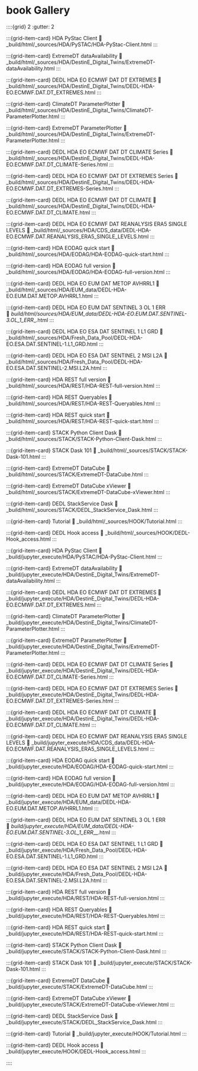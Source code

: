 
# book Gallery

::::{grid} 2
:gutter: 2

:::{grid-item-card} HDA PyStac Client
:link: _build/html/_sources/HDA/PySTAC/HDA-PyStac-Client.html
:::



:::{grid-item-card} ExtremeDT dataAvailability
:link: _build/html/_sources/HDA/DestinE_Digital_Twins/ExtremeDT-dataAvailability.html
:::



:::{grid-item-card} DEDL HDA EO ECMWF DAT DT EXTREMES
:link: _build/html/_sources/HDA/DestinE_Digital_Twins/DEDL-HDA-EO.ECMWF.DAT.DT_EXTREMES.html
:::



:::{grid-item-card} ClimateDT ParameterPlotter
:link: _build/html/_sources/HDA/DestinE_Digital_Twins/ClimateDT-ParameterPlotter.html
:::



:::{grid-item-card} ExtremeDT ParameterPlotter
:link: _build/html/_sources/HDA/DestinE_Digital_Twins/ExtremeDT-ParameterPlotter.html
:::



:::{grid-item-card} DEDL HDA EO ECMWF DAT DT CLIMATE Series
:link: _build/html/_sources/HDA/DestinE_Digital_Twins/DEDL-HDA-EO.ECMWF.DAT.DT_CLIMATE-Series.html
:::



:::{grid-item-card} DEDL HDA EO ECMWF DAT DT EXTREMES Series
:link: _build/html/_sources/HDA/DestinE_Digital_Twins/DEDL-HDA-EO.ECMWF.DAT.DT_EXTREMES-Series.html
:::



:::{grid-item-card} DEDL HDA EO ECMWF DAT DT CLIMATE
:link: _build/html/_sources/HDA/DestinE_Digital_Twins/DEDL-HDA-EO.ECMWF.DAT.DT_CLIMATE.html
:::



:::{grid-item-card} DEDL HDA EO ECMWF DAT REANALYSIS ERA5 SINGLE LEVELS
:link: _build/html/_sources/HDA/CDS_data/DEDL-HDA-EO.ECMWF.DAT.REANALYSIS_ERA5_SINGLE_LEVELS.html
:::



:::{grid-item-card} HDA EODAG quick start
:link: _build/html/_sources/HDA/EODAG/HDA-EODAG-quick-start.html
:::



:::{grid-item-card} HDA EODAG full version
:link: _build/html/_sources/HDA/EODAG/HDA-EODAG-full-version.html
:::



:::{grid-item-card} DEDL HDA EO EUM DAT METOP AVHRRL1
:link: _build/html/_sources/HDA/EUM_data/DEDL-HDA-EO.EUM.DAT.METOP.AVHRRL1.html
:::



:::{grid-item-card} DEDL HDA EO EUM DAT SENTINEL 3 OL 1 ERR   
:link: _build/html/_sources/HDA/EUM_data/DEDL-HDA-EO.EUM.DAT.SENTINEL-3.OL_1_ERR___.html
:::



:::{grid-item-card} DEDL HDA EO ESA DAT SENTINEL 1 L1 GRD
:link: _build/html/_sources/HDA/Fresh_Data_Pool/DEDL-HDA-EO.ESA.DAT.SENTINEL-1.L1_GRD.html
:::



:::{grid-item-card} DEDL HDA EO ESA DAT SENTINEL 2 MSI L2A
:link: _build/html/_sources/HDA/Fresh_Data_Pool/DEDL-HDA-EO.ESA.DAT.SENTINEL-2.MSI.L2A.html
:::



:::{grid-item-card} HDA REST full version
:link: _build/html/_sources/HDA/REST/HDA-REST-full-version.html
:::



:::{grid-item-card} HDA REST Queryables
:link: _build/html/_sources/HDA/REST/HDA-REST-Queryables.html
:::



:::{grid-item-card} HDA REST quick start
:link: _build/html/_sources/HDA/REST/HDA-REST-quick-start.html
:::



:::{grid-item-card} STACK Python Client Dask
:link: _build/html/_sources/STACK/STACK-Python-Client-Dask.html
:::



:::{grid-item-card} STACK Dask 101
:link: _build/html/_sources/STACK/STACK-Dask-101.html
:::



:::{grid-item-card} ExtremeDT DataCube
:link: _build/html/_sources/STACK/ExtremeDT-DataCube.html
:::



:::{grid-item-card} ExtremeDT DataCube xViewer
:link: _build/html/_sources/STACK/ExtremeDT-DataCube-xViewer.html
:::



:::{grid-item-card} DEDL StackService Dask
:link: _build/html/_sources/STACK/DEDL_StackService_Dask.html
:::



:::{grid-item-card} Tutorial
:link: _build/html/_sources/HOOK/Tutorial.html
:::



:::{grid-item-card} DEDL Hook access
:link: _build/html/_sources/HOOK/DEDL-Hook_access.html
:::



:::{grid-item-card} HDA PyStac Client
:link: _build/jupyter_execute/HDA/PySTAC/HDA-PyStac-Client.html
:::



:::{grid-item-card} ExtremeDT dataAvailability
:link: _build/jupyter_execute/HDA/DestinE_Digital_Twins/ExtremeDT-dataAvailability.html
:::



:::{grid-item-card} DEDL HDA EO ECMWF DAT DT EXTREMES
:link: _build/jupyter_execute/HDA/DestinE_Digital_Twins/DEDL-HDA-EO.ECMWF.DAT.DT_EXTREMES.html
:::



:::{grid-item-card} ClimateDT ParameterPlotter
:link: _build/jupyter_execute/HDA/DestinE_Digital_Twins/ClimateDT-ParameterPlotter.html
:::



:::{grid-item-card} ExtremeDT ParameterPlotter
:link: _build/jupyter_execute/HDA/DestinE_Digital_Twins/ExtremeDT-ParameterPlotter.html
:::



:::{grid-item-card} DEDL HDA EO ECMWF DAT DT CLIMATE Series
:link: _build/jupyter_execute/HDA/DestinE_Digital_Twins/DEDL-HDA-EO.ECMWF.DAT.DT_CLIMATE-Series.html
:::



:::{grid-item-card} DEDL HDA EO ECMWF DAT DT EXTREMES Series
:link: _build/jupyter_execute/HDA/DestinE_Digital_Twins/DEDL-HDA-EO.ECMWF.DAT.DT_EXTREMES-Series.html
:::



:::{grid-item-card} DEDL HDA EO ECMWF DAT DT CLIMATE
:link: _build/jupyter_execute/HDA/DestinE_Digital_Twins/DEDL-HDA-EO.ECMWF.DAT.DT_CLIMATE.html
:::



:::{grid-item-card} DEDL HDA EO ECMWF DAT REANALYSIS ERA5 SINGLE LEVELS
:link: _build/jupyter_execute/HDA/CDS_data/DEDL-HDA-EO.ECMWF.DAT.REANALYSIS_ERA5_SINGLE_LEVELS.html
:::



:::{grid-item-card} HDA EODAG quick start
:link: _build/jupyter_execute/HDA/EODAG/HDA-EODAG-quick-start.html
:::



:::{grid-item-card} HDA EODAG full version
:link: _build/jupyter_execute/HDA/EODAG/HDA-EODAG-full-version.html
:::



:::{grid-item-card} DEDL HDA EO EUM DAT METOP AVHRRL1
:link: _build/jupyter_execute/HDA/EUM_data/DEDL-HDA-EO.EUM.DAT.METOP.AVHRRL1.html
:::



:::{grid-item-card} DEDL HDA EO EUM DAT SENTINEL 3 OL 1 ERR   
:link: _build/jupyter_execute/HDA/EUM_data/DEDL-HDA-EO.EUM.DAT.SENTINEL-3.OL_1_ERR___.html
:::



:::{grid-item-card} DEDL HDA EO ESA DAT SENTINEL 1 L1 GRD
:link: _build/jupyter_execute/HDA/Fresh_Data_Pool/DEDL-HDA-EO.ESA.DAT.SENTINEL-1.L1_GRD.html
:::



:::{grid-item-card} DEDL HDA EO ESA DAT SENTINEL 2 MSI L2A
:link: _build/jupyter_execute/HDA/Fresh_Data_Pool/DEDL-HDA-EO.ESA.DAT.SENTINEL-2.MSI.L2A.html
:::



:::{grid-item-card} HDA REST full version
:link: _build/jupyter_execute/HDA/REST/HDA-REST-full-version.html
:::



:::{grid-item-card} HDA REST Queryables
:link: _build/jupyter_execute/HDA/REST/HDA-REST-Queryables.html
:::



:::{grid-item-card} HDA REST quick start
:link: _build/jupyter_execute/HDA/REST/HDA-REST-quick-start.html
:::



:::{grid-item-card} STACK Python Client Dask
:link: _build/jupyter_execute/STACK/STACK-Python-Client-Dask.html
:::



:::{grid-item-card} STACK Dask 101
:link: _build/jupyter_execute/STACK/STACK-Dask-101.html
:::



:::{grid-item-card} ExtremeDT DataCube
:link: _build/jupyter_execute/STACK/ExtremeDT-DataCube.html
:::



:::{grid-item-card} ExtremeDT DataCube xViewer
:link: _build/jupyter_execute/STACK/ExtremeDT-DataCube-xViewer.html
:::



:::{grid-item-card} DEDL StackService Dask
:link: _build/jupyter_execute/STACK/DEDL_StackService_Dask.html
:::



:::{grid-item-card} Tutorial
:link: _build/jupyter_execute/HOOK/Tutorial.html
:::



:::{grid-item-card} DEDL Hook access
:link: _build/jupyter_execute/HOOK/DEDL-Hook_access.html
:::


::::
